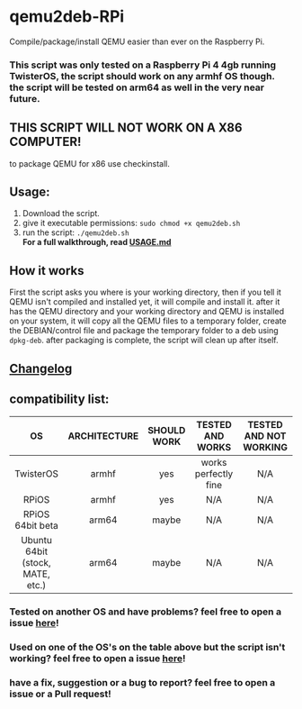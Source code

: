 # qemu2deb-RPi
Compile/package/install QEMU easier than ever on the Raspberry Pi.
### This script was only tested on a Raspberry Pi 4 4gb running TwisterOS, the script should work on any armhf OS though.<br>the script will be tested on arm64 as well in the very near future.
## **THIS SCRIPT WILL NOT WORK ON A X86 COMPUTER!**
to package QEMU for x86 use checkinstall.

## Usage:
1) Download the script.
2) give it executable permissions: `sudo chmod +x qemu2deb.sh`
3) run the script: `./qemu2deb.sh`<br>
**For a full walkthrough, read [USAGE.md](USAGE.md)**

## How it works
First the script asks you where is your working directory, then if you tell it QEMU isn't compiled and installed yet, it will compile and install it.
after it has the QEMU directory and your working directory and QEMU is installed on your system, it will copy all the QEMU files to a temporary folder, create the DEBIAN/control file and package the temporary folder to a deb using `dpkg-deb`.
after packaging is complete, the script will clean up after itself.

## [Changelog](CHANGELOG.md)

## compatibility list:

| OS | ARCHITECTURE | SHOULD WORK | TESTED AND WORKS | TESTED AND NOT WORKING |
| :---: | :---:        |     :---:      |         :---: |         :---:       |
| TwisterOS | armhf | yes   | works perfectly fine | N/A |
| RPiOS | armhf | yes | N/A | N/A |
| RPiOS 64bit beta | arm64 | maybe | N/A | N/A |
| Ubuntu 64bit (stock, MATE, etc.) | arm64 | maybe | N/A | N/A |

### Tested on another OS and have problems? feel free to open a issue [here](https://github.com/Itai-Nelken/qemu2deb-RPi/issues/new)!
### Used on one of the OS's on the table above but the script isn't working? feel free to open a issue [here](https://github.com/Itai-Nelken/qemu2deb-RPi/issues/new)!
### have a fix, suggestion or a bug to report? feel free to open a issue or a Pull request!
